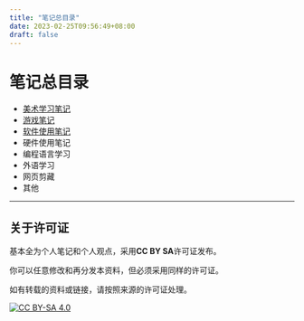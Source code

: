 ```yaml
---
title: "笔记总目录"
date: 2023-02-25T09:56:49+08:00
draft: false
---
```


# 笔记总目录

+ [美术学习笔记](./art)
+ [游戏笔记](./game)
+ [软件使用笔记](./softUsage)
+ 硬件使用笔记
+ 编程语言学习
+ 外语学习
+ 网页剪藏
+ 其他

---

## 关于许可证

基本全为个人笔记和个人观点，采用**CC BY SA**许可证发布。

你可以任意修改和再分发本资料，但必须采用同样的许可证。

如有转载的资料或链接，请按照来源的许可证处理。

[![CC BY-SA 4.0][cc-by-sa-image]][cc-by-sa]

[cc-by-sa]: http://creativecommons.org/licenses/by-sa/4.0/
[cc-by-sa-image]: https://licensebuttons.net/l/by-sa/4.0/88x31.png
[cc-by-sa-shield]: https://img.shields.io/badge/License-CC%20BY--SA%204.0-lightgrey.svg

